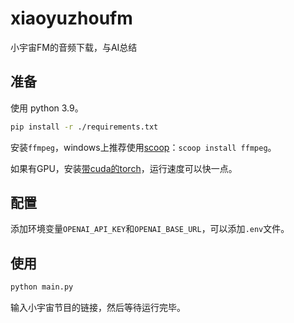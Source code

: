 # xiaoyuzhoufm
小宇宙FM的音频下载，与AI总结

## 准备

使用 python 3.9。

```sh
pip install -r ./requirements.txt
```

安装`ffmpeg`，windows上推荐使用[scoop](https://scoop.sh/)：`scoop install ffmpeg`。

如果有GPU，安装[带cuda的torch](https://pytorch.org/get-started/locally/#start-locally)，运行速度可以快一点。

## 配置

添加环境变量`OPENAI_API_KEY`和`OPENAI_BASE_URL`，可以添加`.env`文件。

## 使用

```sh
python main.py
```

输入小宇宙节目的链接，然后等待运行完毕。

